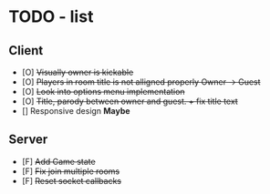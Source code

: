# TODO - list

## Client
 - [O] ~~Visually owner is kickable~~
 - [O] ~~Players in room title is not alligned properly Owner -> Guest~~
 - [O] ~~Look into options menu implementation~~
 - [O] ~~Title, parody between owner and guest. + fix title text~~
 - [] Responsive design **Maybe**

## Server
 - [F] ~~Add Game state~~
 - [F] ~~Fix join multiple rooms~~
 - [F] ~~Reset socket callbacks~~